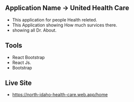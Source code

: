 ## Application Name -> United Health Care
* This application for people Health releted.
* This Application showing How much survices there.
* showing all Dr. About.
## Tools
* React Bootstrap
* React Js.
* Bootstrap
## Live Site
* https://north-idaho-health-care.web.app/home
